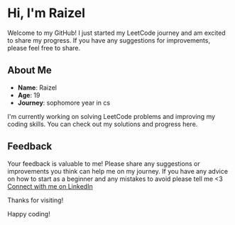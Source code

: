 # Hi, I'm Raizel

Welcome to my GitHub! I just started my LeetCode journey and am excited to share my progress. If you have any suggestions for improvements, please feel free to share.

## About Me

- **Name**: Raizel
- **Age**: 19
- **Journey**: sophomore year in cs

I'm currently working on solving LeetCode problems and improving my coding skills. You can check out my solutions and progress here.

## Feedback

Your feedback is valuable to me! Please share any suggestions or improvements you think can help me on my journey. If you have any advice on how to start as a beginner and any mistakes to avoid please tell me <3
[Connect with me on LinkedIn](https://www.linkedin.com/in/raizel-khanna-75b978291?utm_source=share&utm_campaign=share_via&utm_content=profile&utm_medium=ios_app)

Thanks for visiting!

Happy coding!

